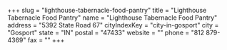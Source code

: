 +++
slug = "lighthouse-tabernacle-food-pantry"
title = "Lighthouse Tabernacle Food Pantry"
name = "Lighthouse Tabernacle Food Pantry"
address = "5392 State Road 67"
cityIndexKey = "city-in-gosport"
city = "Gosport"
state = "IN"
postal = "47433"
website = ""
phone = "812 879-4369"
fax = ""
+++
